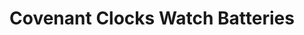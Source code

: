 ---
title: "Covenant Clocks Watch Batteries"
url: /beaverton/covenant-clocks-watch-batteries/
shop: Elektronik
---